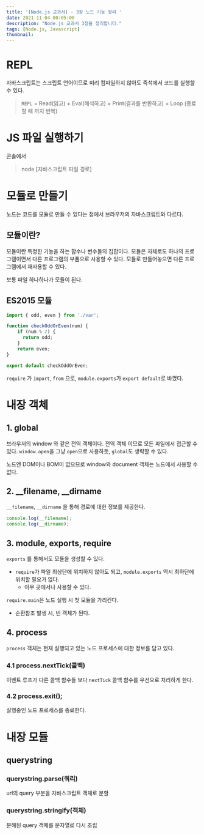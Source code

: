 ```yaml
---
title: '[Node.js 교과서] - 3장 노드 기능 정리 '
date: 2021-11-04 00:05:00
description: "Node.js 교과서 3장을 정리합니다."
tags: [Node.js, Javascript]
thumbnail: 
---   
```


# REPL
자바스크립트는 스크립트 언어이므로 미리 컴파일하지 않아도 즉석에서 코드를 실행할 수 있다. 

> `REPL` = Read(읽고) + Eval(해석하고) + Print(결과를 반환하고) + Loop (종료할 때 까지 반복)

# JS 파일 실행하기 
콘솔에서 
> node [자바스크립트 파일 경로]

# 모듈로 만들기
노드는 코드를 모듈로 만들 수 있다는 점에서 브라우저의 자바스크립트와 다르다. 

## 모듈이란?
모듈이란 특정한 기능을 하는 함수나 변수들의 집합이다. 모듈은 자체로도 하나의 프로그램이면서 다른 프로그램의 부품으로 사용할 수 있다. 모듈로 만들어놓으면 다른 프로그램에서 재사용할 수 있다. 

보통 파일 하나하나가 모듈이 된다. 

## ES2015 모듈
``` javascript
import { odd, even } from './var';

function checkOddOrEven(num) {
    if (num % 2) {
      return odd;
    }
    return even;
}

export default checkOddOrEven;
``` 

`require` 가 `import`, `from` 으로, `module.exports`가 `export default`로 바꼈다. 

# 내장 객체 
## 1. global 
브라우저의 window 와 같은 전역 객체이다. 전역 객체 이므로 모든 파일에서 접근할 수 있다. `window.open`을 그냥 `open`으로 사용하듯,
`global`도 생략할 수 있다. 

노드엔 DOM이나 BOM이 없으므로 window와 document 객체는 노드에서 사용할 수 없다. 

## 2. __filename, __dirname
`__filename`, `__dirname` 을 통해 경로에 대한 정보를 제공한다.

``` javascript
console.log(__filename);
console.log(__dirname);
```

## 3. module, exports, require 
`exports` 를 통해서도 모듈을 생성할 수 있다. 

- `require`가 파일 최상단에 위치하지 않아도 되고, `module.exports` 역시 최하단에 위치할 필요가 없다.
  - 아무 곳에서나 사용할 수 있다.

`require.main`은 노드 실행 시 첫 모듈을 가리킨다. 

- 순환참조 발생 시, 빈 객체가 된다. 

## 4. process 
`process` 객체는 현재 실행되고 있는 노드 프로세스에 대한 정보를 담고 있다. 
### 4.1 process.nextTick(콜백) 
이벤트 루프가 다른 콜백 함수들 보다 `nextTick` 콜백 함수를 우선으로 처리하게 한다. 

### 4.2 process.exit(); 
실행중인 노드 프로세스를 종료한다.

# 내장 모듈
## querystring 
### querystring.parse(쿼리)
url의 query 부분을 자바스크립트 객체로 분할 
### querystring.stringify(객체)
분해된 query 객체를 문자열로 다시 조립 